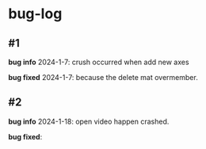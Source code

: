 # bug-log

## #1

**bug info** 2024-1-7: crush occurred when add new axes

**bug fixed** 2024-1-7: because the delete mat overmember.

## #2

**bug info** 2024-1-18: open video happen crashed.

**bug fixed**: 
